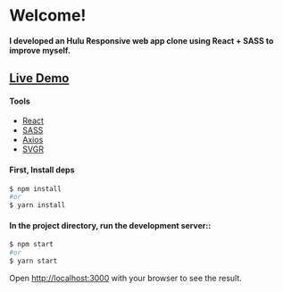 # Welcome!

#### I developed an Hulu Responsive web app clone using React + SASS to improve myself.

## [Live Demo](https://react-hulu-app.vercel.app/)

#### Tools

- [React](https://reactjs.org/)
- [SASS](https://sass-lang.com/)
- [Axios](https://github.com/axios/axios)
- [SVGR](https://react-svgr.com/)

#### First, Install deps

```bash
$ npm install
#or
$ yarn install
```

#### In the project directory, run the development server::

```bash
$ npm start
#or
$ yarn start
```

Open [http://localhost:3000](http://localhost:3000) with your browser to see the result.
